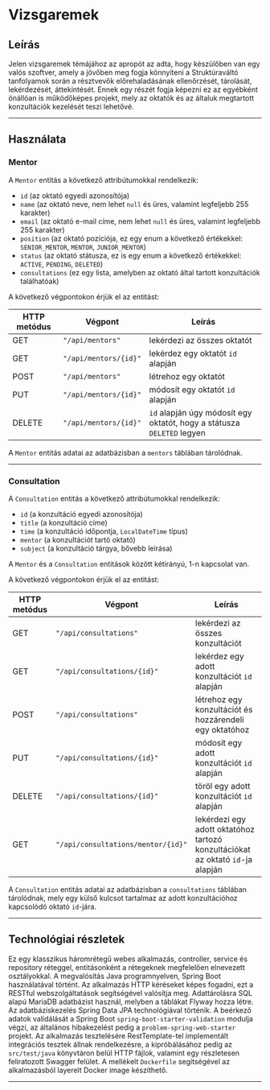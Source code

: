 # Vizsgaremek

## Leírás

Jelen vizsgaremek témájához az apropót az adta, hogy készülőben van egy valós szoftver, 
amely a jövőben meg fogja könnyíteni a Struktúraváltó tanfolyamok során a résztvevők 
előrehaladásának ellenőrzését, tárolását, lekérdezését, áttekintését. Ennek egy részét 
fogja képezni ez az egyébként önállóan is működőképes projekt, mely az oktatók és az 
általuk megtartott konzultációk kezelését teszi lehetővé.

---

## Használata

### Mentor

A `Mentor` entitás a következő attribútumokkal rendelkezik:

* `id` (az oktató egyedi azonosítója)
* `name` (az oktató neve, nem lehet `null` és üres, valamint legfeljebb 255 karakter)
* `email` (az oktató e-mail címe, nem lehet `null` és üres, valamint legfeljebb 255 karakter)
* `position` (az oktató pozíciója, ez egy enum a következő értékekkel: `SENIOR_MENTOR`, `MENTOR`, `JUNIOR_MENTOR`)
* `status` (az oktató státusza, ez is egy enum a következő értékekkel: `ACTIVE`, `PENDING`, `DELETED`)
* `consultations` (ez egy lista, amelyben az oktató által tartott konzultációk találhatóak)

A következő végpontokon érjük el az entitást:

| HTTP metódus | Végpont                 | Leírás                                                                 |
| ------------ | ----------------------- | ---------------------------------------------------------------------- |
| GET          | `"/api/mentors"`        | lekérdezi az összes oktatót                                            |
| GET          | `"/api/mentors/{id}"`   | lekérdez egy oktatót `id` alapján                                      |
| POST         | `"/api/mentors"`        | létrehoz egy oktatót                                                   |
| PUT          | `"/api/mentors/{id}"`   | módosít egy oktatót `id` alapján                                       |
| DELETE       | `"/api/mentors/{id}"`   | `id` alapján úgy módosít egy oktatót, hogy a státusza `DELETED` legyen |

A `Mentor` entitás adatai az adatbázisban a `mentors` táblában tárolódnak.

---

### Consultation

A `Consultation` entitás a következő attribútumokkal rendelkezik:

* `id` (a konzultáció egyedi azonosítója)
* `title` (a konzultáció címe)
* `time` (a konzultáció időpontja, `LocalDateTime` típus)
* `mentor` (a konzultációt tartó oktató)
* `subject` (a konzultáció tárgya, bővebb leírása)

A `Mentor` és a `Consultation` entitások között kétirányú, 1-n kapcsolat van.

A következő végpontokon érjük el az entitást:

| HTTP metódus | Végpont                              | Leírás                                                                         |
| ------------ | ------------------------------------ | ------------------------------------------------------------------------------ |
| GET          | `"/api/consultations"`               | lekérdezi az összes konzultációt                                               |
| GET          | `"/api/consultations/{id}"`          | lekérdez egy adott konzultációt `id` alapján                                   |
| POST         | `"/api/consultations"`               | létrehoz egy konzultációt és hozzárendeli egy oktatóhoz                        |
| PUT          | `"/api/consultations/{id}"`          | módosít egy adott konzultációt `id` alapján                                    |
| DELETE       | `"/api/consultations/{id}"`          | töröl egy adott konzultációt `id` alapján                                      |
| GET          | `"/api/consultations/mentor/{id}"`   | lekérdezi egy adott oktatóhoz tartozó konzultációkat az oktató `id`-ja alapján |

A `Consultation` entitás adatai az adatbázisban a `consultations` táblában tárolódnak, mely egy külső 
kulcsot tartalmaz az adott konzultációhoz kapcsolódó oktató `id`-jára.

---

## Technológiai részletek

Ez egy klasszikus háromrétegű webes alkalmazás, controller, service és repository
réteggel, entitásonként a rétegeknek megfelelően elnevezett osztályokkal. A megvalósítás
Java programnyelven, Spring Boot használatával történt. Az alkalmazás HTTP kéréseket
képes fogadni, ezt a RESTful webszolgáltatások segítségével valósítja meg.
Adattárolásra SQL alapú MariaDB adatbázist használ, melyben a táblákat Flyway hozza létre.
Az adatbáziskezelés Spring Data JPA technológiával történik. A beérkező adatok validálását a
Spring Boot `spring-boot-starter-validation` modulja végzi, az általános hibakezelést pedig
a `problem-spring-web-starter` projekt.
Az alkalmazás tesztelésére RestTemplate-tel implementált integrációs
tesztek állnak rendelkezésre, a kipróbálásához pedig az `src/test/java` könyvtáron belül
HTTP fájlok, valamint egy részletesen feliratozott Swagger felület. A mellékelt `Dockerfile`
segítségével az alkalmazásból layerelt Docker image készíthető.

---
